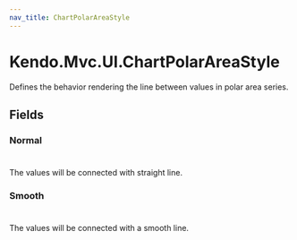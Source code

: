 ```yaml
---
nav_title: ChartPolarAreaStyle
---
```


# Kendo.Mvc.UI.ChartPolarAreaStyle
Defines the behavior rendering the line between values in polar area series.


## Fields


### Normal
#
The values will be connected with straight line.

### Smooth
#
The values will be connected with a smooth line.





